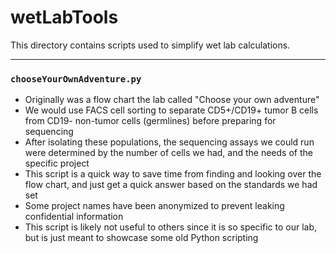 # wetLabTools

This directory contains scripts used to simplify wet lab calculations.

---

### `chooseYourOwnAdventure.py`
- Originally was a flow chart the lab called "Choose your own adventure"
- We would use FACS cell sorting to separate CD5+/CD19+ tumor B cells from CD19- non-tumor cells (germlines) before preparing for sequencing
- After isolating these populations, the sequencing assays we could run were determined by the number of cells we had, and the needs of the specific project
- This script is a quick way to save time from finding and looking over the flow chart, and just get a quick answer based on the standards we had set
- Some project names have been anonymized to prevent leaking confidential information
- This script is likely not useful to others since it is so specific to our lab, but is just meant to showcase some old Python scripting
